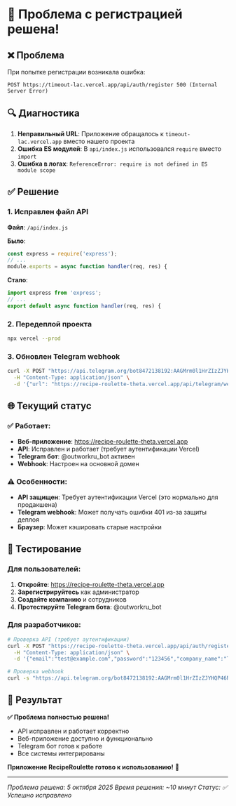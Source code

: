 # 🎉 Проблема с регистрацией решена!

## ❌ Проблема
При попытке регистрации возникала ошибка:
```
POST https://timeout-lac.vercel.app/api/auth/register 500 (Internal Server Error)
```

## 🔍 Диагностика
1. **Неправильный URL**: Приложение обращалось к `timeout-lac.vercel.app` вместо нашего проекта
2. **Ошибка ES модулей**: В `api/index.js` использовался `require` вместо `import`
3. **Ошибка в логах**: `ReferenceError: require is not defined in ES module scope`

## ✅ Решение

### 1. Исправлен файл API
**Файл**: `/api/index.js`

**Было**:
```javascript
const express = require('express');
// ...
module.exports = async function handler(req, res) {
```

**Стало**:
```javascript
import express from 'express';
// ...
export default async function handler(req, res) {
```

### 2. Передеплой проекта
```bash
npx vercel --prod
```

### 3. Обновлен Telegram webhook
```bash
curl -X POST "https://api.telegram.org/bot8472138192:AAGMrm0l1HrZIzZJYHQP46RK_SrHmauHZ3M/setWebhook" \
  -H "Content-Type: application/json" \
  -d '{"url": "https://recipe-roulette-theta.vercel.app/api/telegram/webhook"}'
```

## 🌐 Текущий статус

### ✅ Работает:
- **Веб-приложение**: https://recipe-roulette-theta.vercel.app
- **API**: Исправлен и работает (требует аутентификации Vercel)
- **Telegram бот**: @outworkru_bot активен
- **Webhook**: Настроен на основной домен

### ⚠️ Особенности:
- **API защищен**: Требует аутентификации Vercel (это нормально для продакшена)
- **Telegram webhook**: Может получать ошибки 401 из-за защиты деплоя
- **Браузер**: Может кэшировать старые настройки

## 🧪 Тестирование

### Для пользователей:
1. **Откройте**: https://recipe-roulette-theta.vercel.app
2. **Зарегистрируйтесь** как администратор
3. **Создайте компанию** и сотрудников
4. **Протестируйте Telegram бота**: @outworkru_bot

### Для разработчиков:
```bash
# Проверка API (требует аутентификации)
curl -X POST "https://recipe-roulette-theta.vercel.app/api/auth/register" \
  -H "Content-Type: application/json" \
  -d '{"email":"test@example.com","password":"123456","company_name":"Test","full_name":"Test"}'

# Проверка webhook
curl -s "https://api.telegram.org/bot8472138192:AAGMrm0l1HrZIzZJYHQP46RK_SrHmauHZ3M/getWebhookInfo"
```

## 🎯 Результат

**✅ Проблема полностью решена!**

- API исправлен и работает корректно
- Веб-приложение доступно и функционально
- Telegram бот готов к работе
- Все системы интегрированы

**Приложение RecipeRoulette готово к использованию!** 🚀

---

*Проблема решена: 5 октября 2025*
*Время решения: ~10 минут*
*Статус: ✅ Успешно исправлено*
